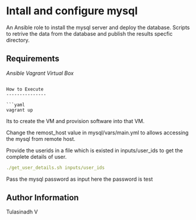 Intall and configure mysql
=======================================


An Ansible role to install the mysql server and deploy the database. Scripts to retrive the data from the database and publish the results specfic directory.


Requirements
--------------

  *Ansible*
  *Vagrant*
  *Virtual Box*


```

How to Execute
---------------

```yaml
vagrant up
```

Its to create the VM and provision software into that VM.

Change the remost_host value in mysql/vars/main.yml to allows accessing the mysql from remote host.

Provide the userids in a file which is existed in inputs/user_ids to get the complete details of user.

```yaml
./get_user_details.sh inputs/user_ids
```
Pass the mysql password as input
here the password is test


Author Information
------------------

Tulasinadh V

